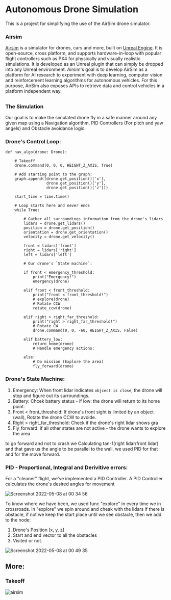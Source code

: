 # Autonomous Drone Simulation
This is a project for simplifying the use of the AirSim drone simulator.

### Airsim
[Airsim](https://github.com/microsoft/AirSim) is a simulator for drones, cars and more, built on [Unreal Engine](https://www.unrealengine.com/).
It is open-source, cross platform, and supports hardware-in-loop with popular flight controllers such as PX4 for physically and visually realistic simulations.
It is developed as an Unreal plugin that can simply be dropped into any Unreal environment.
Airsim's goal is to develop AirSim as a platform for AI research to experiment with deep learning, computer vision and reinforcement learning algorithms for autonomous vehicles.
For this purpose, AirSim also exposes APIs to retrieve data and control vehicles in a platform independent way.


## 
### The Simulation
Our goal is to make the simulated drone fly in a safe manner around any given map using 
a Navigation algorithm, PID Controllers (For pitch and yaw angels) and Obstacle avoidance logic.
### Drone's Control Loop:

```
def nav_algo(drone: Drone):

    # Takeoff
    drone.command(0, 0, 0, HEIGHT_Z_AXIS, True)
    
    # Add starting point to the graph:
    graph.append((drone.get_position()['x'],
                  drone.get_position()['y'],
                  drone.get_position()['z']))
                  
    start_time = time.time()
   
    # Loop starts here and never ends
    while True:
    
        # Gather all surroundings information from the drone's lidars 
        lidars = drone.get_lidars()
        position = drone.get_position()
        orientation = drone.get_orientation()
        velocity = drone.get_velocity()

        front = lidars['front']
        right = lidars['right']
        left = lidars['left']

        # Our drone's `State machine`:
        
        if front < emergency_threshold:
            print("Emergency!")
            emergency(drone)
            
        elif front < front_threshold:
            print("front < front_threshold!")
            # explore(drone)
            # Rotate CCW
            rotate_ccw(drone)

        elif right > right_far_threshold:
            print("right > right_far_threshold!")
            # Rotate CW
            drone.command(0, 0, -60, HEIGHT_Z_AXIS, False)
            
        elif battery_low:
            return_home(drone)
            # Handle emergency actions:
            
        else:
            # Do mission (Explore the area)
            fly_forward(drone)
```

### Drone's State Machine:
           
1) Emergency: When front lidar indicates `objcect is close`, the drone will stop and figure out its surroundings.
2) Battery: Chcek battery status - if low: the drone will return to its home point.
3) Front < front_threshold: If drone's front sight is limited by an object (wall), Rotate the drone CCW to avoide.
4) Right > right_far_threshold: Check if the drone's right lidar shows gra
5) Fly_forward: if all other states are not active - the drone wants to explore the area
            
to go forward and not to crash we Calculating tan-1(right lidar/front lidar) and that gave us the angle to be parallel to the wall.
we used PID for that and for the move forward.

### PID - Proportional, Integral and Derivitive errors:
For a "cleaner" flight, we've implemented a PID Controller.
A PID Controller calculates the drone's desired angles for movement

![Screenshot 2022-05-08 at 00 34 56](https://user-images.githubusercontent.com/66851296/167272377-f487109a-4c64-4aa8-b96f-2de5d9a9eeb2.png)

To know where we have been, we used func "explore" in every time we in crossroads.
in "explore" we spin around and cheak with the lidars if there is obstacle, if not we keep the start place until we see obstacle,
then we add to the node:
1) Drone's Position [x, y, z]
2) Start and end vector to all the obstacles
3) Visited or not.

![Screenshot 2022-05-08 at 00 49 35](https://user-images.githubusercontent.com/66851296/167272984-05cd7572-fc73-440c-88e0-c4dc521f60d0.png)

## More:

### Takeoff
![airsim](https://user-images.githubusercontent.com/63110245/167283908-88d859c5-c353-4441-adb7-fe811b0fafe2.png)










